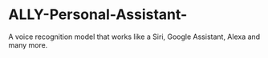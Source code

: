 # ALLY-Personal-Assistant-
A voice recognition model that works like a Siri, Google Assistant, Alexa and many more.
